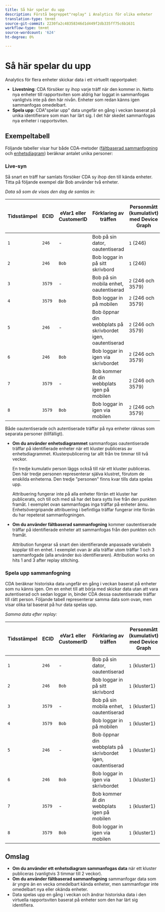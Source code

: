 ```yaml
---
title: Så här spelar du upp
description: Förstå begreppet"replay" i Analytics för olika enheter
translation-type: tm+mt
source-git-commit: 2230fa2c48358346d1d449f2db335ff75c6b1631
workflow-type: tm+mt
source-wordcount: '624'
ht-degree: 0%

---
```



# Så här spelar du upp

Analytics för flera enheter skickar data i ett virtuellt rapportpaket:

* **Livestning**: CDA försöker sy ihop varje träff när den kommer in. Netto nya enheter till rapportsviten som aldrig har loggat in sammanfogas vanligtvis inte på den här nivån. Enheter som redan känns igen sammanfogas omedelbart.
* **Spela upp**: CDA&quot;spelar upp&quot; data ungefär en gång i veckan baserat på unika identifierare som man har lärt sig. I det här skedet sammanfogas nya enheter i rapportsviten.

## Exempeltabell

Följande tabeller visar hur både CDA-metoder ([fältbaserad sammanfogning](field-based-stitching.md) och [enhetsdiagram](device-graph.md)) beräknar antalet unika personer:

### Live-syn

Så snart en träff har samlats försöker CDA sy ihop den till kända enheter. Titta på följande exempel där Bob använder två enheter.

*Data så som de visas den dag de samlas in:*

| Tidsstämpel | ECID | eVar1 eller CustomerID | Förklaring av träffen | Personmått (kumulativt) med Device Graph | Personmått (kumulativt) med fältbaserad sytning |
| --- | --- | --- | --- | --- | --- |
| `1` | `246` | - | Bob på sin dator, oautentiserad | `1` (246) | `1` (246) |
| `2` | `246` | `Bob` | Bob loggar in på sitt skrivbord | `1` (246) | `2` (246 och Bob) |
| `3` | `3579` | - | Bob på sin mobila enhet, oautentiserad | `2` (246 och 3579) | `3` (246, Bob och 3579) |
| `4` | `3579` | `Bob` | Bob loggar in på mobilen | `2` (246 och 3579) | `3` (246, Bob och 3579) |
| `5` | `246` | - | Bob öppnar din webbplats på skrivbordet igen, oautentiserad | `2` (246 och 3579) | `3` (246, Bob och 3579) |
| `6` | `246` | `Bob` | Bob loggar in igen via skrivbordet | `2` (246 och 3579) | `3` (246, Bob och 3579) |
| `7` | `3579` | - | Bob kommer åt din webbplats igen på mobilen | `2` (246 och 3579) | `3` (246, Bob och 3579) |
| `8` | `3579` | `Bob` | Bob loggar in igen via mobilen | `2` (246 och 3579) | `3` (246, Bob och 3579) |

Både oautentiserade och autentiserade träffar på nya enheter räknas som separata personer (tillfälligt).

* **Om du använder enhetsdiagrammet** sammanfogas oautentiserade träffar på identifierade enheter när ett kluster publiceras av enhetsdiagrammet. Klusterpublicering tar allt från tre timmar till två veckor.

   En tredje kumulativ person läggs också till när ett kluster publiceras. Den här tredje personen representerar själva klustret, förutom de enskilda enheterna. Den tredje &quot;personen&quot; finns kvar tills data spelas upp.

   Attribuering fungerar inte på alla enheter förrän ett kluster har publicerats, och till och med så har det bara sytts live från den punkten framåt. I exemplet ovan sammanfogas inga träffar på enheter ännu. Enhetsövergripande attribuering i befintliga träffar fungerar inte förrän du har repeterat sammanfogningen.
* **Om du använder fältbaserad sammanfogning** kommer oautentiserade träffar på identifierade enheter att sammanfogas från den punkten och framåt.

   Attribution fungerar så snart den identifierande anpassade variabeln kopplar till en enhet. I exemplet ovan är alla träffar utom träffar 1 och 3 sammanfogade (alla använder `Bob` identifieraren). Attribution works on hits 1 and 3 after replay stitching.

### Spela upp sammanfogning

CDA beräknar historiska data ungefär en gång i veckan baserat på enheter som nu känns igen. Om en enhet till att börja med skickar data utan att vara autentiserad och sedan loggar in, binder CDA dessa oautentiserade träffar till rätt person. Följande tabell representerar samma data som ovan, men visar olika tal baserat på hur data spelas upp.

*Samma data efter replay:*

| Tidsstämpel | ECID | eVar1 eller CustomerID | Förklaring av träffen | Personmått (kumulativt) med Device Graph | Personmått (kumulativt) med fältbaserad sytning |
| --- | --- | --- | --- | --- | --- |
| `1` | `246` | - | Bob på sin dator, oautentiserad | `1` (kluster1) | `1` (Bob) |
| `2` | `246` | `Bob` | Bob loggar in på sitt skrivbord | `1` (kluster1) | `1` (Bob) |
| `3` | `3579` | - | Bob på sin mobila enhet, oautentiserad | `1` (kluster1) | `1` (Bob) |
| `4` | `3579` | `Bob` | Bob loggar in på mobilen | `1` (kluster1) | `1` (Bob) |
| `5` | `246` | - | Bob öppnar din webbplats på skrivbordet igen, oautentiserad | `1` (kluster1) | `1` (Bob) |
| `6` | `246` | `Bob` | Bob loggar in igen via skrivbordet | `1` (kluster1) | `1` (Bob) |
| `7` | `3579` | - | Bob kommer åt din webbplats igen på mobilen | `1` (kluster1) | `1` (Bob) |
| `8` | `3579` | `Bob` | Bob loggar in igen via mobilen | `1` (kluster1) | `1` (Bob) |

## Omslag

* **Om du använder ett enhetsdiagram sammanfogas data** när ett kluster publiceras (vanligtvis 3 timmar till 2 veckor).
* **Om du använder fältbaserad sammanfogning** sammanfogar data som är yngre än en vecka omedelbart kända enheter, men sammanfogar inte omedelbart nya eller okända enheter.
* Data spelas upp en gång i veckan och ändrar historiska data i den virtuella rapportsviten baserat på enheter som den har lärt sig identifiera.
